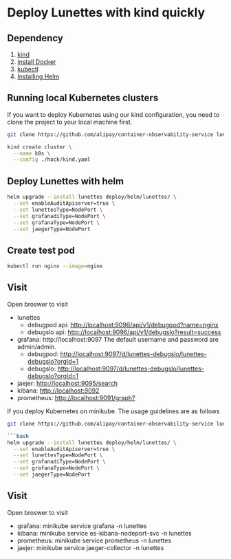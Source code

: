 # Deploy Lunettes with kind quickly

## Dependency

1. [kind](https://kind.sigs.k8s.io/)
2. [install Docker](https://docs.docker.com/get-docker/)
3. [kubectl](https://kubernetes.io/docs/tasks/tools/)
4. [Installing Helm](https://helm.sh/docs/intro/install/)

## Running local Kubernetes clusters

If you want to deploy Kubernetes using our kind configuration, you need to clone the project to your local machine first.

```bash
git clone https://github.com/alipay/container-observability-service lunettes && cd lunettes

kind create cluster \
  --name k8s \
  --config ./hack/kind.yaml
```

## Deploy Lunettes with helm

```bash
helm upgrade --install lunettes deploy/helm/lunettes/ \
  --set enableAuditApiserver=true \
  --set lunettesType=NodePort \
  --set grafanadiType=NodePort \
  --set grafanaType=NodePort \
  --set jaegerType=NodePort
```

## Create test pod

```bash
kubectl run nginx --image=nginx
```

## Visit

Open broswer to visit
- lunettes
  - debugpod api: [http://localhost:9096/api/v1/debugpod?name=nginx](http://localhost:9096/api/v1/debugpod?name=nginx)
  - debugslo api: [http://localhost:9096/api/v1/debugslo?result=success](http://localhost:9096/api/v1/debugslo?result=success)
- grafana: http://localhost:9097 The default username and password are admin/admin.
  - debugpod: [http://localhost:9097/d/lunettes-debugslo/lunettes-debugslo?orgId=1](http://localhost:9097/d/lunettes-debugslo/lunettes-debugslo?orgId=1)
  - debugslo: [http://localhost:9097/d/lunettes-debugslo/lunettes-debugslo?orgId=1](http://localhost:9097/d/lunettes-debugslo/lunettes-debugslo?orgId=1)
- jaejer: [http://localhost:9095/search](http://localhost:9095/search)
- kibana: [http://localhost:9092](http://localhost:9092)
- prometheus: [http://localhost:9091/graph?](http://localhost:9091/graph?)




If you deploy Kubernetes on minikube. The usage guidelines are as follows 


```bash
git clone https://github.com/alipay/container-observability-service lunettes && cd lunettes

```bash
helm upgrade --install lunettes deploy/helm/lunettes/ \
  --set enableAuditApiserver=true \
  --set lunettesType=NodePort \
  --set grafanadiType=NodePort \
  --set grafanaType=NodePort \
  --set jaegerType=NodePort
```


## Visit

Open broswer to visit
- grafana:
    minikube service grafana -n lunettes
- kibana:
    minikube service es-kibana-nodeport-svc -n lunettes
- prometheus:
    minikube service prometheus -n lunettes
- jaejer:
    minikube service jaeger-collector -n lunettes
